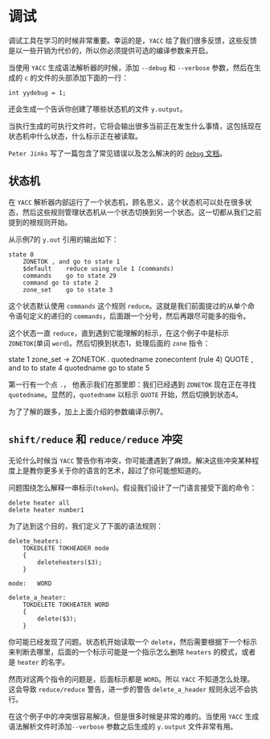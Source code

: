 # 调试

调试工具在学习的时候非常重要。幸运的是，`YACC` 给了我们很多反馈，这些反馈是以一些开销为代价的，所以你必须提供可选的编译参数来开启。

当使用 `YACC` 生成语法解析器的时候，添加 `--debug` 和 `--verbose` 参数，然后在生成的 `c` 的文件的头部添加下面的一行：

```
int yydebug = 1;
```

还会生成一个告诉你创建了哪些状态机的文件 `y.output`。

当执行生成的可执行文件时，它将会输出很多当前正在发生什么事情，这包括现在状态机中什么状态，什么标示正在被读取。

`Peter Jinks` 写了一篇包含了常见错误以及怎么解决的的 [`debug` 文档](http://www.cs.man.ac.uk/~pjj/cs2121/debug.html)。

## 状态机
 
在 `YACC` 解析器内部运行了一个状态机，顾名思义，这个状态机可以处在很多状态，然后这些规则管理状态机从一个状态切换到另一个状态。这一切都从我们之前提到的根规则开始。

从示例7的 `y.out` 引用的输出如下：


```
state 0
	ZONETOK	, and go to state 1
	$default 	reduce using rule 1 (commands)
	commands	go to state 29
	command	go to state 2
	zone_set	go to state 3
```

这个状态默认使用 `commands` 这个规则 `reduce`。这就是我们前面提过的从单个命令语句定义的递归的 `commands`，后面跟一个分号，然后再跟尽可能多的指令。

这个状态一直 `reduce`，直到遇到它能理解的标示，在这个例子中是标示 `ZONETOK`(单词 `word`)。然后切换到状态1，处理后面的 `zone` 指令：

state 1
	zone_set ->	ZONETOK . quotedname zonecontent (rule 4)
	QUOTE 			, and to to state 4
	quotedname	go to state 5
	

第一行有一个点 `.`， 他表示我们在那里即：我们已经遇到 `ZONETOK` 现在正在寻找 `quotedname`。显然的，`quotedname` 以标示 `QUOTE` 开始，然后切换到状态4。

为了了解的跟多，加上上面介绍的参数编译示例7。


## `shift/reduce` 和 `reduce/reduce` 冲突

无论什么时候当 `YACC` 警告你有冲突，你可能遭遇到了麻烦。解决这些冲突某种程度上是教你更多关于你的语言的艺术，超过了你可能想知道的。

问题围绕怎么解释一串标示(`token`)。假设我们设计了一门语言接受下面的命令：

```
delete heater all
delete heater number1
```

为了达到这个目的，我们定义了下面的语法规则：

```
delete_heaters:
	TOKEDLETE TOKHEADER mode
	{
		deleteheaters($3);
	}

mode:	WORD

delete_a_heater:
	TOKDELETE TOKHEATER WORD
	{
		delete($3);
	}
```

你可能已经发现了问题。状态机开始读取一个 `delete`，然后需要根据下一个标示来判断去哪里，后面的一个标示可能是一个指示怎么删除 `heaters` 的模式，或者是 `heater` 的名字。

然而对这两个指令的问题是，后面标示都是 `WORD`。所以 `YACC` 不知道怎么处理。 这会导致 `reduce/reduce`  警告，进一步的警告 `delete_a_header` 规则永远不会执行。

在这个例子中的冲突很容易解决，但是很多时候是非常的难的。当使用 `YACC` 生成语法解析文件时添加`--verbose` 参数之后生成的 `y.output` 文件非常有用。

